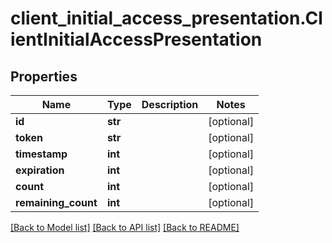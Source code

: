 # client_initial_access_presentation.ClientInitialAccessPresentation

## Properties
Name | Type | Description | Notes
------------ | ------------- | ------------- | -------------
**id** | **str** |  | [optional] 
**token** | **str** |  | [optional] 
**timestamp** | **int** |  | [optional] 
**expiration** | **int** |  | [optional] 
**count** | **int** |  | [optional] 
**remaining_count** | **int** |  | [optional] 

[[Back to Model list]](../README.md#documentation-for-models) [[Back to API list]](../README.md#documentation-for-api-endpoints) [[Back to README]](../README.md)


